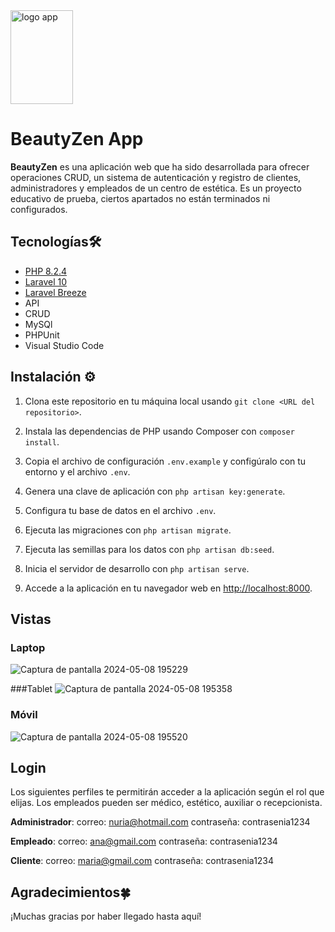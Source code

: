 <img src="https://github.com/nuriadevs/FullStack-Laravel-App/assets/78706031/219dbe98-b0ce-430c-abd7-d93297aeffb5" width="100" height="150" alt="logo app">

# BeautyZen App

**BeautyZen** es una aplicación web que ha sido desarrollada para ofrecer operaciones CRUD, un sistema de autenticación y registro de clientes, administradores y empleados de un centro de estética. Es un proyecto educativo de prueba, ciertos apartados no están terminados ni configurados. 

## Tecnologías🛠️
* [PHP 8.2.4](https://www.php.net/releases/8_2_4.php)
* [Laravel 10](https://laravel.com/docs/10.x)
* [Laravel Breeze](https://laravel.com/docs/10.x/starter-kits#laravel-breeze)
* API
* CRUD
* MySQl
* PHPUnit
* Visual Studio Code


## Instalación ⚙️

1. Clona este repositorio en tu máquina local usando `git clone <URL del repositorio>`.

2. Instala las dependencias de PHP usando Composer con `composer install`.

3. Copia el archivo de configuración `.env.example` y configúralo con tu entorno y el archivo `.env`.

4. Genera una clave de aplicación con `php artisan key:generate`.

5. Configura tu base de datos en el archivo `.env`.

6. Ejecuta las migraciones con `php artisan migrate`.

7. Ejecuta las semillas para los datos con `php artisan db:seed`.

8. Inicia el servidor de desarrollo con `php artisan serve`.

9. Accede a la aplicación en tu navegador web en [http://localhost:8000](http://localhost:8000).

## Vistas
### Laptop
![Captura de pantalla 2024-05-08 195229](https://github.com/nuriadevs/FullStack-Laravel-App/assets/78706031/dbdc3b63-004b-4f00-8fdf-b556e4e54d6d)

###Tablet
![Captura de pantalla 2024-05-08 195358](https://github.com/nuriadevs/FullStack-Laravel-App/assets/78706031/bad54881-d049-439c-887c-8e17b288a528)

### Móvil
![Captura de pantalla 2024-05-08 195520](https://github.com/nuriadevs/FullStack-Laravel-App/assets/78706031/229729fa-a81f-429b-966a-dd798cb1b32e)


## Login
Los siguientes perfiles te permitirán acceder a la aplicación según el rol que elijas. Los empleados pueden ser médico, estético,  auxiliar o recepcionista.

**Administrador**:
correo: nuria@hotmail.com
contraseña: contrasenia1234 

**Empleado**: 
correo: ana@gmail.com
contraseña: contrasenia1234 

**Cliente**:
correo: maria@gmail.com
contraseña: contrasenia1234 


## Agradecimientos🍀
¡Muchas gracias por haber llegado hasta aquí!


